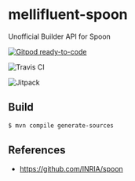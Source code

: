 # mellifluent-spoon
Unofficial Builder API for Spoon

[![Gitpod ready-to-code](https://img.shields.io/badge/Gitpod-ready--to--code-blue?logo=gitpod)](https://gitpod.io/#https://github.com/Treehopper/mellifluent-spoon)

![Travis CI](https://api.travis-ci.com/Treehopper/mellifluent-spoon.svg?branch=develop "Build Status")

![Jitpack](https://jitpack.io/v/Treehopper/mellifluent-spoon.svg "Jitpack Status")

## Build
```sh
$ mvn compile generate-sources
```

## References
* https://github.com/INRIA/spoon